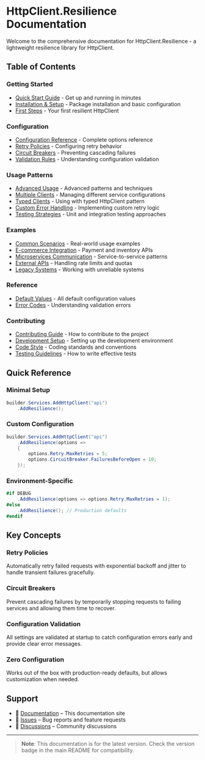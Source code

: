 # HttpClient.Resilience Documentation

Welcome to the comprehensive documentation for HttpClient.Resilience - a lightweight resilience library for HttpClient.

## Table of Contents

### Getting Started

- [Quick Start Guide](getting-started.md) - Get up and running in minutes
- [Installation & Setup](getting-started.md#installation) - Package installation and basic configuration
- [First Steps](getting-started.md#basic-setup) - Your first resilient HttpClient

### Configuration

- [Configuration Reference](configuration.md) - Complete options reference
- [Retry Policies](configuration.md#retry-configuration) - Configuring retry behavior
- [Circuit Breakers](configuration.md#circuit-breaker-configuration) - Preventing cascading failures
- [Validation Rules](configuration.md#validation) - Understanding configuration validation

### Usage Patterns

- [Advanced Usage](advanced-usage.md) - Advanced patterns and techniques
- [Multiple Clients](advanced-usage.md#multiple-named-httpclients) - Managing different service configurations
- [Typed Clients](advanced-usage.md#typed-httpclients) - Using with typed HttpClient pattern
- [Custom Error Handling](advanced-usage.md#custom-error-handling) - Implementing custom retry logic
- [Testing Strategies](advanced-usage.md#testing-with-resilience) - Unit and integration testing approaches

### Examples

- [Common Scenarios](examples/common-scenarios.md) - Real-world usage examples
- [E-commerce Integration](examples/common-scenarios.md#scenario-1-e-commerce-api-integration) - Payment and inventory APIs
- [Microservices Communication](examples/common-scenarios.md#scenario-2-microservices-communication) - Service-to-service patterns
- [External APIs](examples/common-scenarios.md#scenario-3-external-api-with-rate-limiting) - Handling rate limits and quotas
- [Legacy Systems](examples/common-scenarios.md#scenario-4-legacy-system-integration) - Working with unreliable systems

### Reference

- [Default Values](configuration.md#overview) - All default configuration values
- [Error Codes](configuration.md#validation) - Understanding validation errors

### Contributing

- [Contributing Guide](../CONTRIBUTING.md) - How to contribute to the project
- [Development Setup](../CONTRIBUTING.md#getting-started) - Setting up the development environment
- [Code Style](../CONTRIBUTING.md#code-style) - Coding standards and conventions
- [Testing Guidelines](../CONTRIBUTING.md#writing-tests) - How to write effective tests

## Quick Reference

### Minimal Setup

```csharp
builder.Services.AddHttpClient("api")
    .AddResilience();
```

### Custom Configuration

```csharp
builder.Services.AddHttpClient("api")
    .AddResilience(options =>
    {
        options.Retry.MaxRetries = 5;
        options.CircuitBreaker.FailuresBeforeOpen = 10;
    });
```

### Environment-Specific

```csharp
#if DEBUG
    .AddResilience(options => options.Retry.MaxRetries = 1);
#else
    .AddResilience(); // Production defaults
#endif
```

## Key Concepts

### Retry Policies

Automatically retry failed requests with exponential backoff and jitter to handle transient failures gracefully.

### Circuit Breakers

Prevent cascading failures by temporarily stopping requests to failing services and allowing them time to recover.

### Configuration Validation

All settings are validated at startup to catch configuration errors early and provide clear error messages.

### Zero Configuration

Works out of the box with production-ready defaults, but allows customization when needed.

## Support

- 📖 [Documentation](README.md) – This documentation site
- 🐛 [Issues](https://github.com/akrisanov/HttpClient.Resilience/issues) – Bug reports and feature requests
- 💬 [Discussions](https://github.com/akrisanov/HttpClient.Resilience/discussions) – Community discussions

---

> **Note**: This documentation is for the latest version. Check the version badge in the main README for compatibility.
